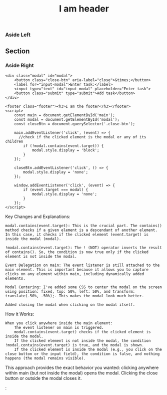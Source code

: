 <!DOCTYPE html>
<html lang="en">
<head>
    <meta charset="UTF-8">
    <meta name="viewport" content="width=device-width, initial-scale=1.0">
    <title>Document</title>
    <style>
        .modal {
            display: none;
            position: fixed;
            top: 50%;
            left: 50%;
            transform: translate(-50%, -50%); /* Center the modal */
            background-color: white;
            padding: 20px;
            border: 1px solid #ccc;
            box-shadow: 0 0 10px rgba(0, 0, 0, 0.2);
        }
    </style>
</head>
<body>
    <header class="header">
        <h1>I am header</h1>
    </header>
    <main class="main" id="main">
        <aside class="aside-left">
            <div class="aside-left-0"><h3>Aside Left</h3></div>
        </aside>
        <section>
            <div class="section section-0">
                <h2>Section</h2>
            </div>
        </section>  
        <aside class="aside-right">
            <div class="aside-right-0"><h3>Aside Right</h3></div>
        </aside>
    </main>

    <div class="modal" id="modal">
        <button class="close-btn" aria-label="close">&times;</button>
        <label for="input-modal">Enter task:</label>
        <input type="text" id="input-modal" placeholder="Enter task">
        <button class="submit" type="submit">Add task</button>
    </div>

    <footer class="footer"><h3>I am the footer</h3></footer>
    <script>
        const main = document.getElementById('main');
        const modal = document.getElementById('modal');
        const closeBtn = document.querySelector('.close-btn');

        main.addEventListener('click', (event) => {
          //check if the clicked element is the modal or any of its children
            if (!modal.contains(event.target)) {
                modal.style.display = 'block';
            }
        });

        closeBtn.addEventListener('click', () => {
            modal.style.display = 'none';
        });

        window.addEventListener('click', (event) => {
            if (event.target === modal) {
                modal.style.display = 'none';
            }
        });
    </script>
</body>
</html>


Key Changes and Explanations:

    modal.contains(event.target): This is the crucial part. The contains() method checks if a given element is a descendant of another element. In this case, it checks if the clicked element (event.target) is inside the modal (modal).

    !modal.contains(event.target): The ! (NOT) operator inverts the result of contains(). So, the condition is now true only if the clicked element is not inside the modal.

    Event Delegation on main: The event listener is still attached to the main element. This is important because it allows you to capture clicks on any element within main, including dynamically added elements.

    Modal Centering: I've added some CSS to center the modal on the screen using position: fixed, top: 50%, left: 50%, and transform: translate(-50%, -50%);. This makes the modal look much better.

    Added closing the modal when clicking on the modal itself.

How it Works:

    When you click anywhere inside the main element:
        The event listener on main is triggered.
        modal.contains(event.target) checks if the clicked element is inside the modal.
        If the clicked element is not inside the modal, the condition !modal.contains(event.target) is true, and the modal is shown.
        If the clicked element is inside the modal (e.g., you click on the close button or the input field), the condition is false, and nothing happens (the modal remains visible).

This approach provides the exact behavior you wanted: clicking anywhere within main (but not inside the modal) opens the modal. Clicking the close button or outside the modal closes it.

: